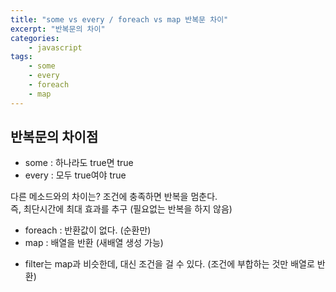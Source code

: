 ```yaml
--- 
title: "some vs every / foreach vs map 반복문 차이" 
excerpt: "반복문의 차이"
categories: 
    - javascript
tags: 
    - some
    - every
    - foreach
    - map
--- 
```

## 반복문의 차이점

- some : 하나라도 true면 true
- every : 모두 true여야 true

다른 메소드와의 차이는? 조건에 충족하면 반복을 멈춘다.  
즉, 최단시간에 최대 효과를 추구 (필요없는 반복을 하지 않음)

- foreach : 반환값이 없다. (순환만)
- map : 배열을 반환 (새배열 생성 가능)

+ filter는 map과 비슷한데, 대신 조건을 걸 수 있다. (조건에 부합하는 것만 배열로 반환)